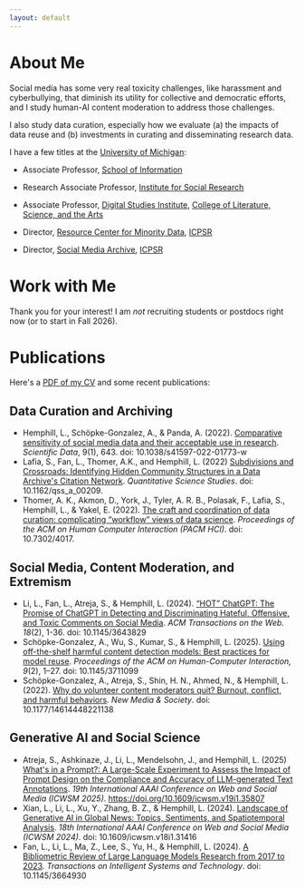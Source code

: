```yaml
---
layout: default
---
```


# About Me

 Social media has some very real toxicity challenges, like harassment and cyberbullying, that diminish its utility for collective and democratic efforts, and I study human-AI content moderation to address those challenges. 
 
I also study data curation, especially how we evaluate (a) the impacts of data reuse and (b) investments in curating and disseminating research data. 

I have a few titles at the [University of Michigan](http://www.umich.edu):

* Associate Professor, [School of Information](https://www.si.umich.edu/)
* Research Associate Professor, [Institute for Social Research](http://home.isr.umich.edu/)
* Associate Professor, [Digital Studies Institute](https://www.digitalstudies.umich.edu/), [College of Literature, Science, and the Arts](https://lsa.umich.edu/)

* Director, [Resource Center for Minority Data](http://www.icpsr.umich.edu/RCMD), [ICPSR](http://www.icpsr.umich.edu/icpsrweb/)
* Director, [Social Media Archive](http://socialmediaarchive.org), [ICPSR](http://www.icpsr.umich.edu/icpsrweb/)

# Work with Me

Thank you for your interest! I am *not* recruiting students or postdocs right now (or to start in Fall 2026).

# Publications

Here's a [PDF of my CV](/files/hemphill_cv.pdf) and some recent publications:

## Data Curation and Archiving

* Hemphill, L., Schöpke-Gonzalez, A., & Panda, A. (2022). [Comparative sensitivity of social media data and their acceptable use in research](https://www.nature.com/articles/s41597-022-01773-w). _Scientific Data_, 9(1), 643. doi: 10.1038/s41597-022-01773-w
* Lafia, S., Fan, L., Thomer, A.K., and Hemphill, L. (2022) [Subdivisions and Crossroads: Identifying Hidden Community Structures in a Data Archive's Citation Network](https://direct.mit.edu/qss/article/3/3/694/112945/Subdivisions-and-crossroads-Identifying-hidden). _Quantitative Science Studies_. doi: 10.1162/qss_a_00209.
* Thomer, A. K., Akmon, D., York, J., Tyler, A. R. B., Polasak, F., Lafia, S., Hemphill, L., & Yakel, E. (2022). [The craft and coordination of data curation: complicating “workflow” views of data science](https://doi.org/10.7302/4017). _Proceedings of the ACM on Human Computer Interaction (PACM HCI)_. doi: 10.7302/4017.

## Social Media, Content Moderation, and Extremism

* Li, L., Fan, L., Atreja, S., & Hemphill, L. (2024). [“HOT” ChatGPT: The Promise of ChatGPT in Detecting and Discriminating Hateful, Offensive, and Toxic Comments on Social Media](https://doi.org/10.1145/3643829). _ACM Transactions on the Web. 18_(2), 1-36. doi: 10.1145/3643829
* Schöpke-Gonzalez, A., Wu, S., Kumar, S., & Hemphill, L. (2025). [Using off-the-shelf harmful content detection models: Best practices for model reuse](https://doi.org/10.1145/3711099). _Proceedings of the ACM on Human-Computer Interaction, 9_(2), 1–27. doi: 10.1145/3711099
* Schöpke-Gonzalez, A., Atreja, S., Shin, H. N., Ahmed, N., & Hemphill, L. (2022). [Why do volunteer content moderators quit? Burnout, conflict, and harmful behaviors](https://journals.sagepub.com/eprint/BBWM7VPP9JCWFWFZMIZY/full). _New Media & Society_. doi: 10.1177/14614448221138

## Generative AI and Social Science

* Atreja, S., Ashkinaze, J., Li, L., Mendelsohn, J., and Hemphill, L. (2025) [What's in a Prompt?: A Large-Scale Experiment to Assess the Impact of Prompt Design on the Compliance and Accuracy of LLM-generated Text Annotations](https://doi.org/10.1609/icwsm.v19i1.35807). _19th International AAAI Conference on Web and Social Media (ICWSM 2025)_. https://doi.org/10.1609/icwsm.v19i1.35807
* Xian, L., Li, L., Xu, Y., Zhang, B. Z., & Hemphill, L. (2024). [Landscape of Generative AI in Global News: Topics, Sentiments, and Spatiotemporal Analysis](10.1609/https://doi.org/icwsm.v18i1.31416). _18th International AAAI Conference on Web and Social Media (ICWSM 2024)_. doi: 10.1609/icwsm.v18i1.31416
* Fan, L., Li, L., Ma, Z., Lee, S., Yu, H., & Hemphill, L. (2024). [A Bibliometric Review of Large Language Models Research from 2017 to 2023](https://doi.org/10.1145/3664930). _Transactions on Intelligent Systems and Technology_. doi: 10.1145/3664930
